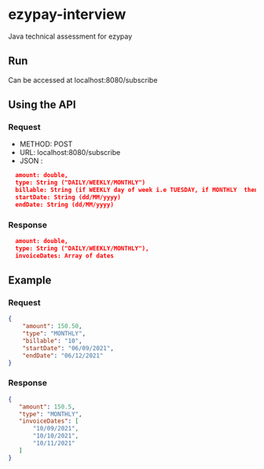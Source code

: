 # ezypay-interview
Java technical assessment for ezypay

## Run
Can be accessed at localhost:8080/subscribe

## Using the API

### Request
- METHOD: POST
- URL: localhost:8080/subscribe
- JSON :
```json
  amount: double,
  type: String ("DAILY/WEEKLY/MONTHLY")
  billable: String (if WEEKLY day of week i.e TUESDAY, if MONTHLY  then date, i.e 24)
  startDate: String (dd/MM/yyyy)
  endDate: String (dd/MM/yyyy)
```  
### Response
```json
  amount: double,
  type: String ("DAILY/WEEKLY/MONTHLY"),
  invoiceDates: Array of dates
```
## Example

### Request
```json
{
    "amount": 150.50,
    "type": "MONTHLY",
    "billable": "10",
    "startDate": "06/09/2021",
    "endDate": "06/12/2021"
}
```
 ### Response
 ```json
 {
    "amount": 150.5,
    "type": "MONTHLY",
    "invoiceDates": [
        "10/09/2021",
        "10/10/2021",
        "10/11/2021"
    ]
}
```
